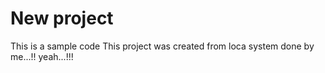 # New project
This is a sample code
This project was created from loca system
done by me...!!
yeah...!!!